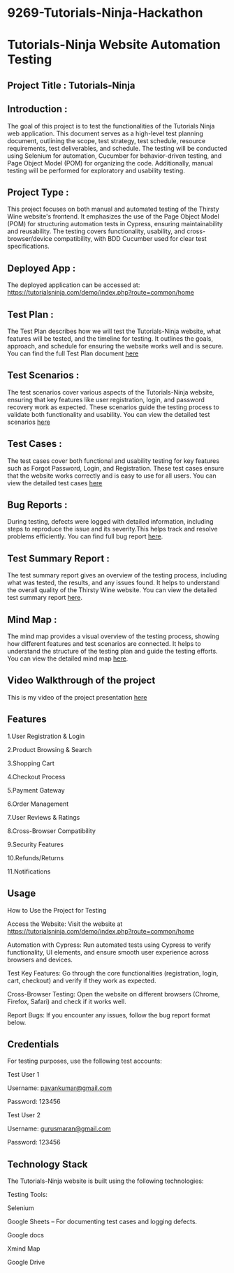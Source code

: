 # 9269-Tutorials-Ninja-Hackathon
# Tutorials-Ninja Website Automation Testing
## Project Title : Tutorials-Ninja

## Introduction :
  The goal of this project is to test the functionalities of the Tutorials Ninja web application. This document serves as a high-level test planning document, outlining the scope, test strategy, test schedule, resource requirements, test deliverables, and schedule. The testing will be conducted using Selenium for automation, Cucumber for behavior-driven testing, and Page Object Model (POM) for organizing the code. Additionally, manual testing will be performed for exploratory and usability testing.

## Project Type :
  This project focuses on both manual and automated testing of the Thirsty Wine website's frontend. It emphasizes the use of the Page Object Model (POM) for structuring automation tests in Cypress, ensuring maintainability and reusability. The testing covers functionality, usability, and cross-browser/device compatibility, with BDD Cucumber used for clear test specifications.

## Deployed App :
The deployed application can be accessed at:
https://tutorialsninja.com/demo/index.php?route=common/home

## Test Plan :
The Test Plan describes how we will test the Tutorials-Ninja website, what features will be tested, and the timeline for testing. It outlines the goals, approach, and schedule for ensuring the website works well and is secure. You can find the full Test Plan document [here](<https://docs.google.com/document/d/19OD6Gs3sgWybCJODk1Ujd3VPUSLwOOg3/edit?usp=sharing&ouid=110433349378414708907&rtpof=true&sd=true>)

## Test Scenarios :
The test scenarios cover various aspects of the Tutorials-Ninja website, ensuring that key features like user registration, login, and password recovery work as expected. These scenarios guide the testing process to validate both functionality and usability.
You can view the detailed test scenarios [here](<https://docs.google.com/spreadsheets/d/1WjZNaQDxXJeOFo7_z1wqcs7Cu1i3uBuM/edit?usp=sharing&ouid=110433349378414708907&rtpof=true&sd=true>)

## Test Cases :
The test cases cover both functional and usability testing for key features such as Forgot Password, Login, and Registration. These test cases ensure that the website works correctly and is easy to use for all users.
You can view the detailed test cases [here](<https://docs.google.com/spreadsheets/d/1WjZNaQDxXJeOFo7_z1wqcs7Cu1i3uBuM/edit?usp=sharing&ouid=110433349378414708907&rtpof=true&sd=true>)

## Bug Reports :
During testing, defects were logged with detailed information, including steps to reproduce the issue and its severity.This helps track and resolve problems efficiently.
You can find full bug report [here](<https://docs.google.com/spreadsheets/d/1cM0ohy9t4y2zqhXg4HbOXZhjt4cvc5fd/edit?usp=sharing&ouid=110433349378414708907&rtpof=true&sd=true>).

## Test Summary Report :
The test summary report gives an overview of the testing process, including what was tested, the results, and any issues found. It helps to understand the overall quality of the Thirsty Wine website.
You can view the detailed test summary report [here](<https://drive.google.com/file/d/1b6vNcbp9k559TL93kNhSmZHR9I8Vp2lj/view?usp=sharing>).

## Mind Map :
The mind map provides a visual overview of the testing process, showing how different features and test scenarios are connected. It helps to understand the structure of the testing plan and guide the testing efforts.
You can view the detailed mind map [here](<https://drive.google.com/file/d/1IW_VDRKdVkzTqtpl4tMQ60XEZ8GGs-5j/view?usp=sharing>).

## Video Walkthrough of the project
This is my video of the project presentation [here](<https://youtu.be/e7SurTC8bBo>)


## Features

1.User Registration & Login

2.Product Browsing & Search

3.Shopping Cart

4.Checkout Process
 

5.Payment Gateway

6.Order Management

7.User Reviews & Ratings

8.Cross-Browser Compatibility

9.Security Features

10.Refunds/Returns

11.Notifications

## Usage
How to Use the Project for Testing

Access the Website: Visit the website at https://tutorialsninja.com/demo/index.php?route=common/home

Automation with Cypress: Run automated tests using Cypress to verify functionality, UI elements, and ensure smooth user experience across browsers and devices.

Test Key Features: Go through the core functionalities (registration, login, cart, checkout) and verify if they work as expected.

Cross-Browser Testing: Open the website on different browsers (Chrome, Firefox, Safari) and check if it works well.

Report Bugs: If you encounter any issues, follow the bug report format below.

## Credentials
For testing purposes, use the following test accounts:

Test User 1

Username: pavankumar@gmail.com

Password: 123456

Test User 2

Username: gurusmaran@gmail.com

Password: 123456

## Technology Stack
The Tutorials-Ninja website is built using the following technologies:

Testing Tools:

Selenium

Google Sheets – For documenting test cases and logging defects.

Google docs

Xmind Map

Google Drive
